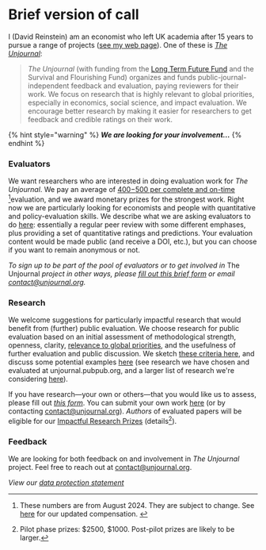 # Brief version of call

I (David Reinstein) am an economist who left UK academia after 15 years to pursue a range of projects ([see my web page](http://davidreinstein.org/)). One of these is [_The Unjournal_](https://globalimpact.gitbook.io/the-unjournal-project-and-communication-space/):

> _The Unjournal_ (with funding from the [Long Term Future Fund](https://funds.effectivealtruism.org/funds/far-future) and the Survival and Flourishing Fund) organizes and funds public-journal-independent feedback and evaluation, paying reviewers for their work. We focus on research that is highly relevant to global priorities, especially in economics, social science, and impact evaluation. We encourage better research by making it easier for researchers to get feedback and credible ratings on their work.

{% hint style="warning" %}
_**We are looking for your involvement...**_
{% endhint %}

### **Evaluators**

We want researchers who are interested in doing evaluation work for _The Unjournal_. We pay an average of [$400-$500 per complete and on-time ](#user-content-fn-1)[^1]evaluation, and we award monetary prizes for the strongest work. Right now we are particularly looking for economists and people with quantitative and policy-evaluation skills. We describe what we are asking evaluators to do [here](https://effective-giving-marketing.gitbook.io/unjournal-x-ea-and-global-priorities-research/key-issues-explanations-faq/policies-and-templates/guideline-for-evaluators): essentially a regular peer review with some different emphases, plus providing a set of quantitative ratings and predictions. Your evaluation content would be made public (and receive a DOI, etc.), but you can choose if you want to remain anonymous or not.

_To sign up to be part of the pool of evaluators or to get involved in_ The Unjournal _project in other ways, please_ [_fill out this brief form_](https://bit.ly/ujteam) _or email contact@unjournal.org._

### **Research**

We welcome suggestions for particularly impactful research that would benefit from (further) public evaluation. We choose research for public evaluation based on an initial assessment of methodological strength, openness, clarity, [relevance to global priorities](../../the-field-and-ea-gp-research.md), and the usefulness of further evaluation and public discussion. We sketch [these criteria here](../../policies-projects-evaluation-workflow/considering-projects/process-prioritizing-research/prioritization-ratings-discussion.md), and discuss some potential examples [here](https://forum.effectivealtruism.org/posts/kftzYdmZf4nj2ExN7/what-pivotal-and-useful-research-would-you-like-to-see#Some\_suggested\_\_sort\_of\_things\_we\_might\_be\_looking\_for\_) (see research we have chosen and evaluated at unjournal.pubpub.org, and a larger list of research we're considering [here](https://bit.ly/UJpublicresearch)).&#x20;

If you have research—your own or others—that you would like us to assess, please fill out [_this form_](https://airtable.com/shrdHHI0zK7rkJCP3). You can submit your own work [here](https://unjournaldev.cloud68.co/login) (or by contacting [contact@unjournal.org](https://app.gitbook.com/u/Kb2a1KdsgsTOM7ZYPPCIyGkho3Q2)). _Authors_ of evaluated papers will be eligible for our [Impactful Research Prizes](impactful-research-prize.md) (details[^2]).

### **Feedback**

We are looking for both feedback on and involvement in _The Unjournal_ project. Feel free to reach out at [contact@unjournal.org](https://app.gitbook.com/u/Kb2a1KdsgsTOM7ZYPPCIyGkho3Q2).

_View our_ [_data protection statement_](https://docs.google.com/document/d/1dGhqonNHeH71F5pDlVB-m9Ods5jcmULR8qlcHXTU-MM/edit#heading=h.jv8s8d8szj8i)

[^1]: These numbers are from August 2024. They are subject to change. See [here](https://globalimpact.gitbook.io/the-unjournal-project-and-communication-space/policies-projects-evaluation-workflow/evaluation/for-prospective-evaluators#financial-compensation) for our updated compensation.&#x20;

[^2]: Pilot phase prizes: $2500, $1000. Post-pilot prizes are likely to be larger.
